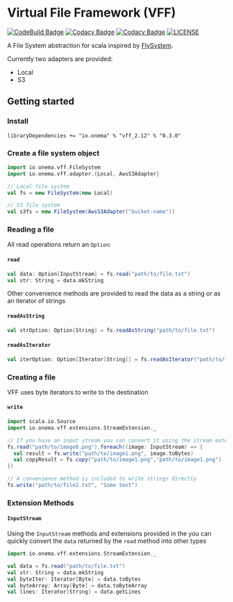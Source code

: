 Virtual File Framework (VFF)
============================
[![CodeBuild Badge](https://codebuild.us-east-1.amazonaws.com/badges?uuid=eyJlbmNyeXB0ZWREYXRhIjoidm0yYnR4Nys0emNZZSsrU0M4eGdIK0NsVkVDS2tnWTFmdFVONERrS20vUmMwcndzVVpCdVBGZngwa2JwaUN4WnlMUWlZd0RlanZLb243V20rd0pvRVNnPSIsIml2UGFyYW1ldGVyU3BlYyI6Ind5M3ZFK2xzcXh6MUZ5eVEiLCJtYXRlcmlhbFNldFNlcmlhbCI6MX0%3D&branch=master)](https://console.aws.amazon.com/codebuild/home?region=us-east-1#/projects/vff/view)
[![Codacy Badge](https://api.codacy.com/project/badge/Grade/3e8dec3ddf8b4728b7e1cebae9fba8e6)](https://www.codacy.com?utm_source=github.com&amp;utm_medium=referral&amp;utm_content=onema/VFF&amp;utm_campaign=Badge_Grade)
[![Codacy Badge](https://api.codacy.com/project/badge/Coverage/3e8dec3ddf8b4728b7e1cebae9fba8e6)](https://www.codacy.com?utm_source=github.com&utm_medium=referral&utm_content=onema/VFF&utm_campaign=Badge_Coverage)
[![LICENSE](https://img.shields.io/badge/license-Apache--2.0-blue.svg?longCache=true&style=flat-square)](LICENSE)

A File System abstraction for scala inspired by [FlySystem](https://flysystem.thephpleague.com/docs/).

Currently two adapters are provided:
* Local
* S3

## Getting started

### Install
```
libraryDependencies += "io.onema" % "vff_2.12" % "0.3.0"
```

### Create a file system object
```scala
import io.onema.vff.FileSystem
import io.onema.vff.adapter.{Local, AwsS3Adapter}

// Local file system
val fs = new FileSystem(new Local)

// S3 file system
val s3fs = new FileSystem(AwsS3Adapter("bucket-name"))
```
### Reading a file
All read operations return an `Option`:

#### `read`
```scala
val data: Option[InputStream] = fs.read("path/to/file.txt")
val str: String = data.mkString
```
Other convenience methods are provided to read the data as a string or as an iterator of strings

#### `readAsString`
```scala
val strOption: Option[String] = fs.readAsString("path/to/file.txt")
```

#### `readAsIterator`
```scala
val iterOption: Option[Iterator[String]] = fs.readAsIterator("path/to/file.txt")
```

### Creating a file

VFF uses byte iterators to write to the destination

#### `write`
```scala
import scala.io.Source
import io.onema.vff.extensions.StreamExtension._

// If you have an input stream you can convert it using the stream extensions
fs.read("path/to/image0.png").foreach((image: InputStream) => {
  val result = fs.write("path/to/image1.png", image.toBytes)
  val copyResult = fs.copy("path/to/image1.png","path/to/image1.png")
})

// A convenience method is included to write strings directly
fs.write("path/to/file2.txt", "Some text")
``` 

### Extension Methods
#### `InputStream`
Using the `InputStream` methods and extensions provided in the  you can quickly convert the `data` returned by the 
`read` method into other types

```scala
import io.onema.vff.extensions.StreamExtension._

val data = fs.read("path/to/file.txt")
val str: String = data.mkString
val byteIter: Iterator[Byte] = data.toBytes
val byteArray: Array[Byte] = data.toByteArray
val lines: Iterator[String] = data.getLines
```
